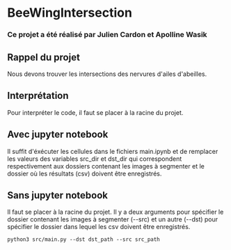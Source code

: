 # BeeWingIntersection
### Ce projet a été réalisé par Julien Cardon et Apolline Wasik


## Rappel du projet

Nous devons trouver les intersections des nervures d'ailes d'abeilles.

## Interprétation

Pour interpréter le code, il faut se placer à la racine du projet.

## Avec jupyter notebook

Il suffit d'éxécuter les cellules dans le fichiers main.ipynb et de remplacer les valeurs des variables src_dir et dst_dir qui correspondent respectivement aux dossiers contenant les images à segmenter et le dossier où les résultats (csv) doivent être enregistrés.

## Sans jupyter notebook

Il faut se placer à la racine du projet. Il y a deux arguments pour spécifier le dossier contenant les images à segmenter (--src) et un autre (--dst) pour spécifier le dossier dans lequel les csv doivent être enregistrés.

```
python3 src/main.py --dst dst_path --src src_path

```
